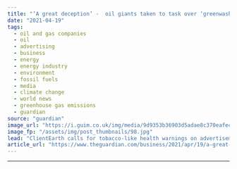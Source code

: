 ```yaml
---
title: "‘A great deception’ -  oil giants taken to task over ‘greenwash’ ads"
date: "2021-04-19"
tags: 
  - oil and gas companies
  - oil
  - advertising
  - business
  - energy
  - energy industry
  - environment
  - fossil fuels
  - media
  - climate change
  - world news
  - greenhouse gas emissions
  - guardian
source: "guardian"
image_url: "https://i.guim.co.uk/img/media/9d9353b36903d5adae8c370eafec405160e45dff/0_0_5500_3301/master/5500.jpg?width=460&quality=85&auto=format&fit=max&s=474e80d0bc8dc3b5d7ed5da555db4695"
image_fp: "/assets/img/post_thumbnails/98.jpg"
lead: "ClientEarth calls for tobacco-like health warnings on advertisements from fossil fuel firmsSome of the world’s biggest fossil fuel companies have used advertising to “greenwash” their ongoing contribution to the climate crisis, according to files pub..."
article_url: "https://www.theguardian.com/business/2021/apr/19/a-great-deception-oil-giants-taken-to-task-over-greenwash-ads"
---
```


---
